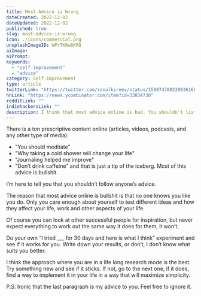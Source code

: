 ```yaml
---
title: Most Advice is Wrong
dateCreated: 2022-12-02
dateUpdated: 2022-12-02
published: true
slug: most-advice-is-wrong
icon: ./icons/commercial.png
unsplashImageID: WPrTKRw8KRQ
aiImage:
aiPrompt:
keywords:
  - "self-improvement"
  - "advice"
category: Self-Improvement
type: article
twitterLink: "https://twitter.com/rasulkireev/status/1598747802309361664"
hnLink: "https://news.ycombinator.com/item?id=33834730"
redditLink: ""
indiehackersLink: ""
description: I think that most advice online is bad. You shouldn't listen to anyone but yourself. Here is why...
---
```


There is a ton prescriptive content online (articles, videos, podcasts, and any other type of media):

- "You should meditate"
- "Why taking a cold shower will change your life"
- "Journaling helped me improve"
- "Don’t drink caffeine"
and that is just a tip of the iceberg. Most of this advice is bullshit.

I’m here to tell you that you shouldn’t follow anyone’s advice.

The reason that most advice online is bullshit is that no one knows you like you do. Only you care enough about yourself to test different ideas and how they affect your life, work and other aspects of your life.

Of course you can look at other successful people for inspiration, but never expect everything to work out the same way it does for them, it won’t.

Do your own “I tried ___ for 30 days and here is what I think” experiment and see if it works for you. Write down your results, or don’t, I don’t know what suits you better.

I think the approach where you are in a life long research mode is the best. Try something new and see if it sticks. If not, go to the next one, if it does, find a way to implement it in your life in a way that will maximize simplicity.

P.S. Ironic that the last paragraph is my advice to you. Feel free to ignore it.